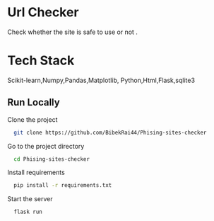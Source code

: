 
# Url Checker

Check whether the site is safe to use or not .

# Tech Stack
Scikit-learn,Numpy,Pandas,Matplotlib,
Python,Html,Flask,sqlite3
## Run Locally

Clone the project

```bash
  git clone https://github.com/BibekRai44/Phising-sites-checker
```

Go to the project directory

```bash
  cd Phising-sites-checker
```

Install requirements

```bash
  pip install -r requirements.txt
```

Start the server

```bash
  flask run
```

